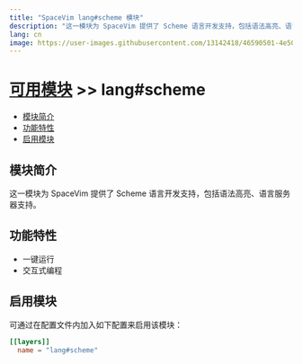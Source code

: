 ```yaml
---
title: "SpaceVim lang#scheme 模块"
description: "这一模块为 SpaceVim 提供了 Scheme 语言开发支持，包括语法高亮、语言服务器支持。"
lang: cn
image: https://user-images.githubusercontent.com/13142418/46590501-4e50b100-cae6-11e8-9366-6772d129a13b.png
---
```


# [可用模块](../../) >> lang#scheme

<!-- vim-markdown-toc GFM -->

- [模块简介](#模块简介)
- [功能特性](#功能特性)
- [启用模块](#启用模块)

<!-- vim-markdown-toc -->

## 模块简介

这一模块为 SpaceVim 提供了 Scheme 语言开发支持，包括语法高亮、语言服务器支持。

## 功能特性

- 一键运行
- 交互式编程


## 启用模块

可通过在配置文件内加入如下配置来启用该模块：

```toml
[[layers]]
  name = "lang#scheme"
```
